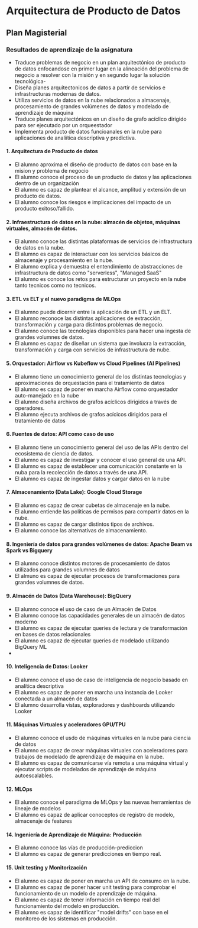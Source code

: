 # Arquitectura de Producto de Datos
## Plan Magisterial

### Resultados de aprendizaje de la asignatura
- Traduce problemas de negocio en un plan arquitectónico de producto de datos enfocandose en primer lugar en la alineación del problema de negocio a resolver con la misión y en segundo lugar la solución tecnológica-
- Diseña planes arquitectonicos de datos a partir de servicios e infrastructuras modernas de datos.
- Utiliza servicios de datos en la nube relacionados a almacenaje, procesamiento de grandes volúmenes de datos y modelado de aprendizaje de máquina
- Traduce planes arquitectónicos en un diseño de grafo acíclico dirigido para ser ejecutado por un orqueestador
- Implementa producto de datos funcioanales en la nube para aplicaciones de analiítica descriptiva y predictiva. 



#### 1. Arquitectura de Producto de datos
- El alumno aproxima el diseño de producto de datos con base en la mision y problema de negocio
- El alumno conoce el proceso de un producto de datos y las aplicaciones dentro de un organización
- El alumno es capaz de plantear el alcance, amplitud y extensión de un producto de datos.
- El alumno conoce los riesgos e implicaciones del impacto de un producto exitoso/fallido.


#### 2. Infraestructura de datos en la nube: almacén de objetos, máquinas virtuales, almacén de datos.
- El alumno conoce las distintas plataformas de servicios de infrastructura de datos en la nube. 
- El alumno es capaz de interactuar con los servicios básicos de almacenaje y procesamiento en la nube. 
- El alumno explica y demuestra el entendimiento de abstracciones de infrastructura de datos como "serverless", "Managed SaaS"
- El alumno es conoce los retos para estructurar un proyecto en la nube tanto tecnicos como no tecnicos. 


#### 3. ETL vs ELT y el nuevo paradigma de MLOps
- El alumno puede dicernir entre la aplicación de un ETL y un ELT. 
- El alumno reconoce las distintas aplicaciones de extracción, transformación y carga para distintos problemas de negocio.
- El alumno conoce las tecnologías disponibles para hacer una ingesta de grandes volumnes de datos. 
- El alumno es capaz de diseñar un sistema que involucra la extracción, transformación y carga con servicios de infrastructura de nube. 


#### 5. Orquestador: Airflow vs Kubeflow vs Cloud Pipelines (AI Pipelines)
- El alumno tiene un conocimiento general de los distintas tecnologias y aproximaciones de orquestación para el tratamiento de datos 
- El alumno es capaz de poner en marcha Airflow como orquestador auto-manejado en la nube
- El alumno diseña archivos de grafos acíclicos dirigidos a través de operadores.
- El alumno ejecuta archivos de grafos acícicos dirigidos para el tratamiento de datos


#### 6. Fuentes de datos: API como caso de uso
- El alumno tiene un conocimiento general del uso de las APIs dentro del ecosistema de ciencia de datos.
- El alumno es capaz de investigar y conocer el uso general de una API.
- El alumno es capaz de establecer una comunicación constante en la nuba para la recolección de datos a través de una API.
- El alumno es capaz de ingestar datos y cargar datos en la nube


#### 7. Almacenamiento (Data Lake): Google Cloud Storage
- El alumno es capaz de crear cubetas de almacenaje en la nube.
- El alumno entiende las políticas de permisos para compartir datos en la nube. 
- El alumno es capaz de cargar distintos tipos de archivos. 
- El alumno conoce las alternativas de almacenamiento. 


#### 8. Ingeniería de datos para grandes volúmenes de datos: Apache Beam vs Spark vs Bigquery
- El alumno conoce distintos motores de procesamiento de datos utilizados para grandes volumnes de datos
- El almuno es capaz de ejecutar procesos de transformaciones para grandes volumnes de datos. 


#### 9. Almacén de Datos (Data Warehouse): BigQuery
- El alumno conoce el uso de caso de un Almacén de Datos
- El alumno conoce las capacidades generales de un almacén de datos moderno
- El alumno es capaz de ejecutar queries de lectura y de transformación en bases de datos relacionales
- El alumno es capaz de ejecutar queries de modelado utilizando BigQuery ML
- 

#### 10. Inteligencia de Datos: Looker
- El alumno conoce el uso de caso de inteligencia de negocio basado en analítica descriptiva
- El alumno es capaz de poner en marcha una instancia de Looker conectada a un almacén de datos 
- El alumno desarrolla vistas, exploradores y dashboards utilizando Looker


#### 11. Máquinas Virtuales y aceleradores GPU/TPU
- El alumno conoce el usdo de máquinas virtuales en la nube para ciencia de datos
- El alumno es capaz de crear máquinas virtuales con aceleradores para trabajos de modelado de aprendizaje de máquina en la nube.
- El alumno es capaz de comunicarse vía remota a una máquina virtual y ejecutar scripts de modelados de aprendizaje de máquina autoescalables. 


#### 12. MLOps
- El alumno conoce el paradigma de MLOps y las nuevas herramientas de lineaje de modelos
- El alumno es capaz de aplicar conoceptos de registro de modelo, almacenaje de features


#### 14. Ingeniería de Aprendizaje de Máquina: Producción
- El alumno conoce las vías de producción-prediccion 
- El alumno es capaz de generar predicciones en tiempo real.


#### 15. Unit testing y Monitorización
- El alumno es capaz de poner en marcha un API de consumo en la nube.
- El alumno es capaz de poner hacer unit testing para comprobar el funcionamiento de un modelo de aprendizaje de máquina.
- El alumno es capaz de tener información en tiempo real del funcionamiento del modelo en producción.
- El alumno es capaz de identificar "model drifts" con base en el monitoreo de los sistemas en producción. 
